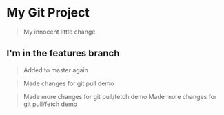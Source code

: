 # My Git Project

> My innocent little change

## I'm in the features branch

> Added to master again

> Made changes for git pull demo

> Made more changes for git pull/fetch demo
> Made more changes for git pull/fetch demo